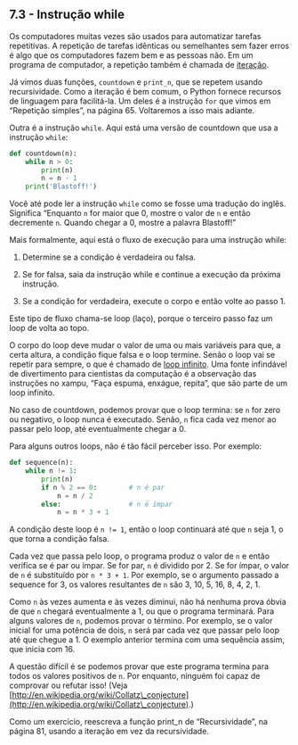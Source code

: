 ## 7.3 - Instrução while

Os computadores muitas vezes são usados para automatizar tarefas repetitivas. A repetição de tarefas idênticas ou semelhantes sem fazer erros é algo que os computadores fazem bem e as pessoas não. Em um programa de computador, a repetição também é chamada de [iteração](08-glossario.md#iteração).

Já vimos duas funções, `countdown` e `print_n`, que se repetem usando recursividade. Como a iteração é bem comum, o Python fornece recursos de linguagem para facilitá-la. Um deles é a instrução `for` que vimos em “Repetição simples”, na página 65. Voltaremos a isso mais adiante.

Outra é a instrução `while`. Aqui está uma versão de countdown que usa a instrução `while`:

```python
def countdown(n):
    while n > 0:
        print(n)
        n = n - 1
    print('Blastoff!')
```

Você até pode ler a instrução `while` como se fosse uma tradução do inglês. Significa “Enquanto `n` for maior que 0, mostre o valor de `n` e então decremente `n`. Quando chegar a 0, mostre a palavra Blastoff!”

Mais formalmente, aqui está o fluxo de execução para uma instrução while:

1. Determine se a condição é verdadeira ou falsa.

2. Se for falsa, saia da instrução while e continue a execução da próxima instrução.

3. Se a condição for verdadeira, execute o corpo e então volte ao passo 1.

Este tipo de fluxo chama-se loop (laço), porque o terceiro passo faz um loop de volta ao topo.

O corpo do loop deve mudar o valor de uma ou mais variáveis para que, a certa altura, a condição fique falsa e o loop termine. Senão o loop vai se repetir para sempre, o que é chamado de [loop infinito](08-glossario.md#loop-infinito). Uma fonte infindável de divertimento para cientistas da computação é a observação das instruções no xampu, “Faça espuma, enxágue, repita”, que são parte de um loop infinito.

No caso de countdown, podemos provar que o loop termina: se `n` for zero ou negativo, o loop nunca é executado. Senão, `n` fica cada vez menor ao passar pelo loop, até eventualmente chegar a 0.

Para alguns outros loops, não é tão fácil perceber isso. Por exemplo:

```python
def sequence(n):
    while n != 1:
        print(n)
        if n % 2 == 0:        # n é par
            n = n / 2
        else:                 # n é ímpar
            n = n * 3 + 1
```

A condição deste loop é `n != 1`, então o loop continuará até que `n` seja 1, o que torna a condição falsa.

Cada vez que passa pelo loop, o programa produz o valor de `n` e então verifica se é par ou ímpar. Se for par, `n` é dividido por 2. Se for ímpar, o valor de `n` é substituído por `n * 3 + 1`. Por exemplo, se o argumento passado a sequence for 3, os valores resultantes de `n` são 3, 10, 5, 16, 8, 4, 2, 1.

Como `n` às vezes aumenta e às vezes diminui, não há nenhuma prova óbvia de que `n` chegará eventualmente a 1, ou que o programa terminará. Para alguns valores de `n`, podemos provar o término. Por exemplo, se o valor inicial for uma potência de dois, `n` será par cada vez que passar pelo loop até que chegue a 1. O exemplo anterior termina com uma sequência assim, que inicia com 16.

A questão difícil é se podemos provar que este programa termina para todos os valores positivos de `n`. Por enquanto, ninguém foi capaz de comprovar ou refutar isso! (Veja [http://en.wikipedia.org/wiki/Collatz\_conjecture](http://en.wikipedia.org/wiki/Collatz\_conjecture).)

Como um exercício, reescreva a função print\_n de “Recursividade”, na página 81, usando a iteração em vez da recursividade.
